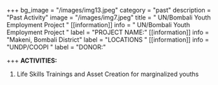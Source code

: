 +++
bg_image = "/images/img13.jpeg"
category = "past"
description = "Past Activity"
image = "/images/img7.jpeg"
title = "  UN/Bombali Youth  Employment  Project "
[[information]]
info = "  UN/Bombali Youth  Employment  Project "
label = "PROJECT NAME:"
[[information]]
info = "Makeni, Bombali  District"
label = "LOCATIONS "
[[information]]
info = "UNDP/COOPI "
label = "DONOR:"

+++
**ACTIVITIES:**

1. Life Skills Trainings and Asset Creation for marginalized youths